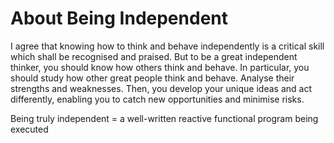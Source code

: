 # About Being Independent

I agree that knowing how to think and behave independently is a critical skill which shall be recognised and praised. 
But to be a great independent thinker, you should know how others think and behave. 
In particular, you should study how other great people think and behave. 
Analyse their strengths and weaknesses. 
Then, you develop your unique ideas and act differently, enabling you to catch new opportunities and minimise risks.

Being truly independent = a well-written reactive functional program being executed
